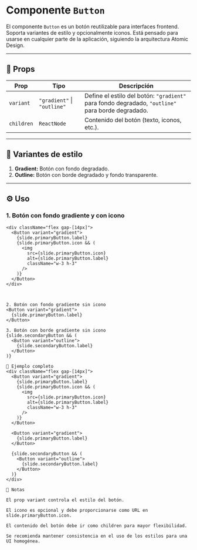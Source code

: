 # Componente `Button`

El componente `Button` es un botón reutilizable para interfaces frontend. Soporta variantes de estilo y opcionalmente iconos. Está pensado para usarse en cualquier parte de la aplicación, siguiendo la arquitectura Atomic Design.

---

## 📌 Props

| Prop       | Tipo                        | Descripción                                                                 |
|------------|-----------------------------|-----------------------------------------------------------------------------|
| `variant`  | `"gradient"` \| `"outline"`| Define el estilo del botón: `"gradient"` para fondo degradado, `"outline"` para borde degradado. |
| `children` | `ReactNode`                | Contenido del botón (texto, iconos, etc.).                                |

---

## 🎨 Variantes de estilo

1. **Gradient:** Botón con fondo degradado.  
2. **Outline:** Botón con borde degradado y fondo transparente.

---

## ⚙️ Uso

### 1. Botón con fondo gradiente y con icono

```tsx
<div className="flex gap-[14px]">
  <Button variant="gradient">
    {slide.primaryButton.label}
    {slide.primaryButton.icon && (
      <img
        src={slide.primaryButton.icon}
        alt={slide.primaryButton.label}
        className="w-3 h-3"
      />
    )}
  </Button>
</div>



2. Botón con fondo gradiente sin icono
<Button variant="gradient">
  {slide.primaryButton.label}
</Button>

3. Botón con borde gradiente sin icono
{slide.secondaryButton && (
  <Button variant="outline">
    {slide.secondaryButton.label}
  </Button>
)}

📝 Ejemplo completo
<div className="flex gap-[14px]">
  <Button variant="gradient">
    {slide.primaryButton.label}
    {slide.primaryButton.icon && (
      <img
        src={slide.primaryButton.icon}
        alt={slide.primaryButton.label}
        className="w-3 h-3"
      />
    )}
  </Button>

  <Button variant="gradient">
    {slide.primaryButton.label}
  </Button>

  {slide.secondaryButton && (
    <Button variant="outline">
      {slide.secondaryButton.label}
    </Button>
  )}
</div>

📌 Notas

El prop variant controla el estilo del botón.

El icono es opcional y debe proporcionarse como URL en slide.primaryButton.icon.

El contenido del botón debe ir como children para mayor flexibilidad.

Se recomienda mantener consistencia en el uso de los estilos para una UI homogénea.
